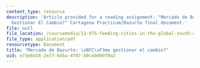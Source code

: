 ```yaml
---
content_type: resource
description: 'Article provided for a reading assignment: "Mercado de Bazurto: Como
  Gestionar El Cambio?" Cartagena Practicum/Bazurto final document.'
file: null
file_location: /coursemedia/11-975-feeding-cities-in-the-global-south-challenges-and-opportunities-for-action-in-cartagena-fall-2009/e73e6d162e77645a4f07b0ceb090f9a2_MIT11_975F09_Final_Report.pdf
file_type: application/pdf
resourcetype: Document
title: "Mercado de Bazurto: \xBFC\xF3mo gestionar el cambio?"
uid: e73e6d16-2e77-645a-4f07-b0ceb090f9a2
---
```


